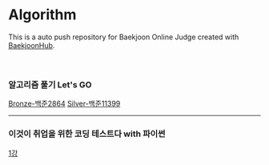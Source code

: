 # Algorithm
This is a auto push repository for Baekjoon Online Judge created with [BaekjoonHub](https://github.com/BaekjoonHub/BaekjoonHub).
<br><br><br>

### 알고리즘 풀기 Let's GO
[Bronze-백준2864](Algorithm/백준/Bronze/2864. 5와 6의 차이/)
[Silver-백준11399](Algorithm/백준/Silver/11399. ATM/)
<br>

---
### 이것이 취업을 위한 코딩 테스트다 with 파이썬
[1강](Algorithm/이코테2021/1강_중요문법_유용라이브러리.md)
